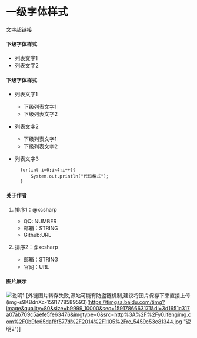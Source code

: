 # 一级字体样式

[文字超链接](地址)

#### 下级字体样式
* 列表文字1
* 列表文字2

#### 下级字体样式
* 列表文字1
    *   下级列表文字1
    *   下级列表文字2
* 列表文字2
    *   下级列表文字1
    *   下级列表文字2

* 列表文字3

        for(int i=0;i<4;i++){
            System.out.println("代码格式");
        }

#### 关于作者
1.  排序1：@xcsharp
    * QQ: NUMBER
    * 邮箱：STRING
    * Github:URL

2. 排序2：@xcsharp
    * 邮箱：STRING
    * 官网：URL


#### 图片展示
![说明1](https://imgconvert.csdnimg.cn/aHR0cHM6Ly9pbWcuYml0b29sLmNuL25ld3NpbWFnZS81OWIzODNkNmM4YjA1YTNhNDE4MjYxMjEzZTdiYWExNS5qcGc?x-oss-process=image/format,png)
[外链图片转存失败,源站可能有防盗链机制,建议将图片保存下来直接上传(img-s9KBdnXc-1591778589593)(https://timgsa.baidu.com/timg?image&quality=80&size=b9999_10000&sec=1591786663171&di=3d1651c317a07ab709c5aefe5fe63476&imgtype=0&src=http%3A%2F%2Fy0.ifengimg.com%2F0b9fe65daf8f577d%2F2014%2F1105%2Fre_5459c53e81344.jpg "说明2")]

